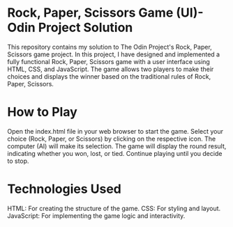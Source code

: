 # Rock, Paper, Scissors Game (UI)- Odin Project Solution
This repository contains my solution to The Odin Project's Rock, Paper, Scissors game project. In this project, I have designed and implemented a fully functional Rock, Paper, Scissors game with a user interface using HTML, CSS, and JavaScript. The game allows two players to make their choices and displays the winner based on the traditional rules of Rock, Paper, Scissors.

# How to Play
Open the index.html file in your web browser to start the game.
Select your choice (Rock, Paper, or Scissors) by clicking on the respective icon.
The computer (AI) will make its selection.
The game will display the round result, indicating whether you won, lost, or tied.
Continue playing until you decide to stop.

# Technologies Used
HTML: For creating the structure of the game.
CSS: For styling and layout.
JavaScript: For implementing the game logic and interactivity.

